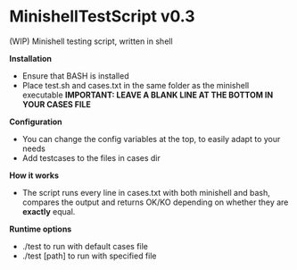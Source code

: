 # MinishellTestScript v0.3
(WIP) Minishell testing script, written in shell

**Installation**
- Ensure that BASH is installed
- Place test.sh and cases.txt in the same folder as the minishell executable
**IMPORTANT: LEAVE A BLANK LINE AT THE BOTTOM IN YOUR CASES FILE**

**Configuration**
- You can change the config variables at the top, to easily adapt to your needs
- Add testcases to the files in cases dir

**How it works**
- The script runs every line in cases.txt with both minishell and bash, compares the output and returns OK/KO depending on whether they are **exactly** equal.

**Runtime options**
- ./test to run with default cases file
- ./test [path] to run with specified file
